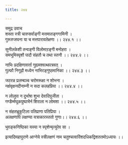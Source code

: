 ```yaml
---
title: २४४

---
```

समुद्र उवाच  
शस्ता स्त्री चारुसर्वाङ्गी मत्तमातङ्गगामिनी ।  
गुरूरुजघना या च मत्तपारावतेक्षणा ।। २४४.१ ।।  
  
सुनीलकेशी तन्वङ्गी विलोमाऱङ्गी मनोहरा ।  
समभूमिस्पृशौ पादौ संहतौ च तथा स्तनौ ।। २४४.२ ।।  
  
नाभिः प्रदक्षिणावर्त्ता गुह्यमश्वत्थपत्रवत् ।  
गुल्फौ निगूढौ मध्येन नाभिरङ्गुष्ठमानिका ।। २४४.३ ।।  
  
जठरन्न प्रलम्बञ्च चरोमरूक्षा न शोभना ।  
नर्क्षवृक्षनदीनाम्नी न सदा कलहप्रिया ।। २४४.४ ।।  
  
न लोलुपा न दुर्भाषा शुभा देवादिपूजीता ।  
गण्डैर्म्मघूकपुष्पाभैर्न शिराला न लोमशा ।। २४४.५ ।।  
  
न संहतभ्रूकुटिला पतिप्राणा पतिप्रिया ।  
अलक्षणापि लक्षण्या यत्राकारस्ततो गुणाः।। २४४.६ ।।  
  
भुवङ्कनिष्ठिका यस्या न स्पृशेन्मृत्युरेव सा ।  
  
इत्यादिमहापुराणे आग्नेये स्त्रीलक्षणं नाम चतुश्चत्वारिंशदधिकद्विशततमोऽध्यायः ।।